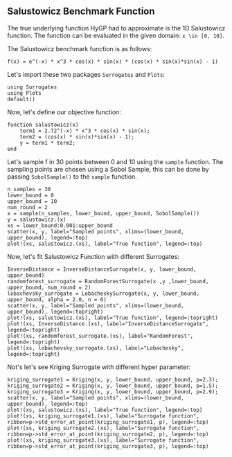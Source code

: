 ## Salustowicz Benchmark Function

The true underlying function HyGP had to approximate is the 1D Salustowicz function. The function can be evaluated in the given domain:
``x \in [0, 10]``.

The Salustowicz benchmark function is as follows:

``f(x) = e^(-x) * x^3 * cos(x) * sin(x) * (cos(x) * sin(x)*sin(x) - 1)``

Let's import these two packages  `Surrogates` and `Plots`:

```@example salustowicz1D
using Surrogates
using Plots
default()
```

Now, let's define our objective function:

```@example salustowicz1D
function salustowicz(x)
    term1 = 2.72^(-x) * x^3 * cos(x) * sin(x);
    term2 = (cos(x) * sin(x)*sin(x) - 1);
    y = term1 * term2;
end
```

Let's sample f in 30 points between 0 and 10 using the `sample` function. The sampling points are chosen using a Sobol Sample, this can be done by passing `SobolSample()` to the `sample` function.

```@example salustowicz1D
n_samples = 30
lower_bound = 0
upper_bound = 10
num_round = 2
x = sample(n_samples, lower_bound, upper_bound, SobolSample())
y = salustowicz.(x)
xs = lower_bound:0.001:upper_bound
scatter(x, y, label="Sampled points", xlims=(lower_bound, upper_bound), legend=:top)
plot!(xs, salustowicz.(xs), label="True function", legend=:top)
```

Now, let's fit Salustowicz Function with different Surrogates:

```@example salustowicz1D
InverseDistance = InverseDistanceSurrogate(x, y, lower_bound, upper_bound)
randomforest_surrogate = RandomForestSurrogate(x ,y ,lower_bound, upper_bound, num_round = 2)
lobachevsky_surrogate = LobacheskySurrogate(x, y, lower_bound, upper_bound, alpha = 2.0, n = 6)
scatter(x, y, label="Sampled points", xlims=(lower_bound, upper_bound), legend=:topright)
plot!(xs, salustowicz.(xs), label="True function", legend=:topright)
plot!(xs, InverseDistance.(xs), label="InverseDistanceSurrogate", legend=:topright)
plot!(xs, randomforest_surrogate.(xs), label="RandomForest", legend=:topright)
plot!(xs, lobachevsky_surrogate.(xs), label="Lobachesky", legend=:topright)
```

Not's let's see Kriging Surrogate with different hyper parameter:

```@example salustowicz1D
kriging_surrogate1 = Kriging(x, y, lower_bound, upper_bound, p=2.3);
kriging_surrogate2 = Kriging(x, y, lower_bound, upper_bound, p=1.5);
kriging_surrogate3 = Kriging(x, y, lower_bound, upper_bound, p=2.9);
scatter(x, y, label="Sampled points", xlims=(lower_bound, upper_bound), legend=:top)
plot!(xs, salustowicz.(xs), label="True function", legend=:top)
plot!(xs, kriging_surrogate1.(xs), label="Surrogate function", ribbon=p->std_error_at_point(kriging_surrogate1, p), legend=:top)
plot!(xs, kriging_surrogate2.(xs), label="Surrogate function", ribbon=p->std_error_at_point(kriging_surrogate2, p), legend=:top)
plot!(xs, kriging_surrogate3.(xs), label="Surrogate function", ribbon=p->std_error_at_point(kriging_surrogate3, p), legend=:top)
```
